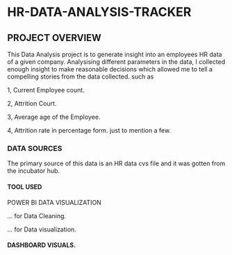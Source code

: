 # HR-DATA-ANALYSIS-TRACKER

## PROJECT OVERVIEW
This Data Analysis project is to generate insight into an employees HR data of a given company. Analysising different parameters in the data, I collected enough insight to make reasonable decisions which allowed me to tell a compelling stories from the data collected. such as

1, Current Employee count.

2, Attrition Court.

3, Average age of the Employee.

4, Attrition rate in percentage form. just to mention a few.

### DATA SOURCES
The primary source of this data is an HR data cvs file and it was gotten from the incubator hub.

#### TOOL USED

POWER BI DATA VISUALIZATION 

... for Data Cleaning.

... for Data visualization.

#### DASHBOARD VISUALS.








